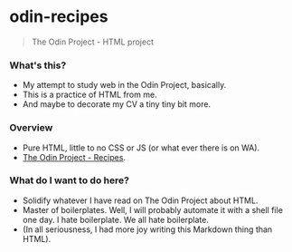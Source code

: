 # odin-recipes
> The Odin Project - HTML project
### What's this?
* My attempt to study web in the Odin Project, basically.
* This is a practice of HTML from me.
* And maybe to decorate my CV a tiny tiny bit more.

### Overview
* Pure HTML, little to no CSS or JS (or what ever there is on WA).
*  [The Odin Project - Recipes](https://www.theodinproject.com/lessons/foundations-recipes).

### What do I want to do here?
* Solidify whatever I have read on The Odin Project about HTML.
* Master of boilerplates. Well, I will probably automate it with a shell file one day. I hate boilerplate. We all hate boilerplate.
* (In all seriousness, I had more joy writing this Markdown thing than HTML).
